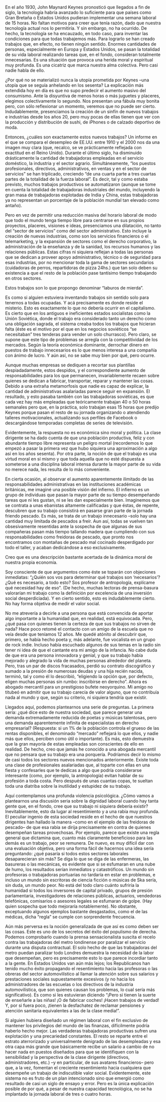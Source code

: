 En el año 1930, John Maynard Keynes pronosticó que llegados a fin de siglo, la tecnología habría avanzado lo suficiente para que países como Gran Bretaña o Estados Unidos pudieran implementar una semana laboral de 15 horas. No faltan motivos para creer que tenía razón, dado que nuestra tecnología actual nos lo permitiría. Y sin embargo, no ha ocurrido. De hecho, la tecnología se ha encauzado, en todo caso, para inventar las condiciones para que todas trabajemos más. Para lograrlo se han creado trabajos que, en efecto, no tienen ningún sentido. Enormes cantidades de personas, especialmente en Europa y Estados Unidos, se pasan la totalidad de su vida laboral realizando tareas que, en el fondo, consideran totalmente innecesarias. Es una situación que provoca una herida moral y espiritual muy profunda. Es una cicatriz que marca nuestra alma colectiva. Pero casi nadie habla de ello.

¿Por qué no se materializó nunca la utopía prometida por Keynes –una utopía que se seguía anhelando en los sesenta? La explicación más extendida hoy en día es que no supo predecir el aumento masivo del consumismo. Ante la disyuntiva de menos horas o más juguetes y placeres, elegimos colectivamente lo segundo. Nos presentan una fábula muy bonita pero, con sólo reflexionar un momento, veremos que no puede ser cierto. Indudablemente, presenciamos la creación de un sinfín de nuevos trabajos e industrias desde los años 20, pero muy pocas de ellas tienen que ver con la producción y distribución de sushi, de iPhones o de calzado deportivo de moda.

Entonces, ¿cuáles son exactamente estos nuevos trabajos? Un informe en el que se compara el desempleo de EE.UU. entre 1910 y el 2000 nos da una imagen muy clara (que, recalco, se ve prácticamente reflejada con exactitud en el Reino Unido). Durante el último siglo, ha disminuido drásticamente la cantidad de trabajadoras empleadas en el servicio doméstico, la industria y el sector  agrario. Simultáneamente, “los puestos profesionales, directivos, administrativos, en ventas y en el sector de servicios” se han triplicado, creciendo “de una cuarta parte a tres cuartas partes de la totalidad de la fuerza laboral”. Es decir, tal y como estaba previsto, muchos trabajos productivos se automatizaron (aunque se tome en cuenta la totalidad de trabajadoras industriales del mundo, incluyendo la gran masa de trabajadoras explotadas de India y China, estas trabajadoras ya no representan un porcentaje de la población mundial tan elevado como antaño).

Pero en vez de permitir una reducción masiva del horario laboral de modo que todo el mundo tenga tiempo libre para centrarse en sus propios proyectos, placeres, visiones e ideas, presenciamos una dilatación, no tanto del “sector de servicios” como del sector administrativo. Esto incluye la creación de nuevas industrias, como son los servicios financieros o el telemarketing, y la expansión de sectores como el derecho corporativo, la administración de la enseñanza y de la sanidad, los recursos humanos y las relaciones públicas. Estas cifras ni siquiera reflejan a todas las personas que se dedican a proveer apoyo administrativo, técnico o de seguridad para esas industrias, por no mencionar toda la gama de sectores secundarios (cuidadoras de perros, repartidoras de pizza 24hs.) que tan solo deben su existencia a que el resto de la población pase tantísimo tiempo trabajando en otros sectores.

Estos trabajos son lo que propongo denominar “laburos de mierda”.

Es como si alguien estuviera inventando trabajos sin sentido solo para tenernos a todas ocupadas. Y acá precisamente es donde reside el misterio. Esto es exactamente lo que no debería ocurrir en el capitalismo. Es cierto que en los antiguos e ineficientes estados socialistas como la Unión Soviética, donde el trabajo era considerado tanto un derecho como una obligación sagrada, el sistema creaba todos los trabajos que hicieran falta (éste es el motivo por el que en los negocios soviéticos “se necesitaban” tres tenderas para vender un solo churrasco). Pero claro, se supone que este tipo de problemas se arregla con la competitividad de los mercados. Según la teoría económica dominante, derrochar dinero en puestos de trabajo innecesarios es lo que menos interesa a una compañía con ánimo de lucro. Y aún así, no se sabe muy bien por qué, pero ocurre.

Aunque muchas empresas se dediquen a recortar sus plantillas despiadadamente, estos despidos, y el correspondiente aumento de responsabilidades para los que permanecen, invariablemente recaen sobre quienes se dedican a fabricar, transportar, reparar y mantener las cosas. Debido a una extraña metamorfosis que nadie es capaz de explicar, la cantidad de administrativas asalariadas parece seguir en expansión. El resultado, y esto pasaba también con las trabajadoras soviéticas, es que cada vez hay más empleadas que teóricamente trabajan 40 o 50 horas semanales pero que, en la práctica, solo trabajan esas 15 horas que predijo Keynes porque pasan el resto de su jornada organizando o atendiendo talleres motivacionales, actualizando sus perfiles de Facebook o descargándose temporadas completas de series de televisión.

Evidentemente, la respuesta no es económica sino moral y política. La clase dirigente se ha dado cuenta de que una población productiva, feliz y con abundante tiempo libre representa un peligro mortal (recordemos lo que empezó a pasar la primera vez que hubo siquiera una aproximación a algo así en los años sesenta). Por otra parte, la noción de que el trabajo es una virtud moral en sí mismo y que toda aquella que no esté dispuesta a someterse a una disciplina laboral intensa durante la mayor parte de su vida no merece nada, les resulta de lo más conveniente.

En cierta ocasión, al observar el aumento aparentemente ilimitado de las responsabilidades administrativas en las instituciones académicas británicas, me imaginé una posible visión del infierno. El infierno es un grupo de individuas que pasan la mayor parte de su tiempo desempeñando tareas que ni les gustan, ni se les dan especialmente bien. Imaginemos que se contrata a unas ebanistas altamente calificadas y que éstas, de repente, descubren que su trabajo consistirá en pasarse gran parte de la jornada friendo pescado. Es más, se trata de un trabajo innecesario –solo hay una cantidad muy limitada de pescados a freír. Aun así, todas se vuelven tan obsesivamente resentidas ante la sospecha de que algunas de sus compañeras pasan más tiempo tallando madera que cumpliendo con sus responsabilidades como freidoras de pescado, que pronto nos encontramos con montañas de pescado mal cocinado desperdigado por todo el taller, y acaban dedicándose a eso exclusivamente.

Creo que es una descripción bastante acertada de la dinámica moral de nuestra propia economía.

Soy consciente de que argumentos como éste se toparán con objeciones inmediatas: “¿Quién sos vos para determinar qué trabajos son ‘necesarios’? ¿Qué es necesario, a todo esto? Sos profesor de antropología, explícame qué necesidad hay de eso". (De hecho, muchas lectoras de prensa-basura valorarían mi trabajo como la definición por excelencia de una inversión social desperdiciada). Y en cierto sentido, esto es indudablemente cierto. No hay forma objetiva de medir el valor social.

No me atrevería a decirle a una persona que está convencida de aportar algo importante a la humanidad que, en realidad, está equivocada. Pero, ¿qué pasa con quienes tienen la certeza de que sus trabajos no sirven de nada? Hace poco retomé el contacto con un amigo de la escuela que no veía desde que teníamos 12 años. Me quedé atónito al descubrir que, primero, se había hecho poeta y, más adelante, fue vocalista en un grupo de rock indie. Incluso había escuchado algunos de sus temas en la radio sin tener ni idea de que el cantante era mi amigo de la infancia. No cabe duda de que era una persona innovadora y genial, y que su trabajo había mejorado y alegrado la vida de muchas personas alrededor del planeta. Pero, tras un par de discos fracasados, perdió su contrato discográfico y sumado a la presión de numerosas deudas y una hija recién nacida, terminó, tal y como él lo describió, “eligiendo la opción que, por defecto, eligen muchas personas sin rumbo: inscribirse en derecho”. Ahora es abogado mercantil para un prestigioso bufete neoyorquino. Mi amigo no titubeó en admitir que su trabajo carecía de valor alguno, que no contribuía nada al mundo y que, según su criterio, ni siquiera tendría que existir.

Llegados aquí, podemos plantearnos una serie de preguntas. La primera sería: ¿qué dice esto de nuestra sociedad, que parece generar una demanda extremadamente reducida de poetas y músicas talentosas, pero una demanda aparentemente infinita de especialistas en derecho empresarial? (Respuesta: si un 1% de la población controla el grueso de las rentas disponibles, el denominado “mercado” reflejará lo que ellos, y nadie más que ellos, perciben como útil o importante). Es más, esto demuestra que la gran mayoría de estas empleadas son conscientes de ello en realidad. De hecho, creo que jamás he conocido a una abogada mercantil que no pensara que su trabajo era una porquería. Podríamos decir lo mismo de casi todos los sectores nuevos mencionados anteriormente. Existe toda una clase de profesionales asalariadas que, al toparte con ellas en una fiesta y confesarles que te dedicas a algo que podría considerarse interesante (como, por ejemplo, la antropología) evitan hablar de su profesión a toda costa. Pero después de unas cuantas copas, te sueltan toda una diatriba sobre la inutilidad y estupidez de su trabajo.

Aquí contemplamos una profunda violencia psicológica. ¿Cómo vamos a plantearnos una discusión seria sobre la dignidad laboral cuando hay tanta gente que, en el fondo, cree que su trabajo ni siquiera debería existir? Inevitablemente, esto da lugar al resentimiento y a una rabia muy profunda. El peculiar ingenio de esta sociedad reside en el hecho de que nuestros dirigentes han hallado la manera –como en el ejemplo de las freidoras de pescado– de que esa rabia se dirija precisamente en contra de quienes desempeñan tareas provechosas. Por ejemplo, parece que existe una regla general que dictamina que, cuanto más claramente beneficioso para las demás es un trabajo, peor se remunera. De nuevo, es muy difícil dar con una evaluación objetiva, pero una forma fácil de hacernos una idea sería preguntando: ¿qué pasaría si todos estos sectores laborales desaparecieran sin más? Se diga lo que se diga de las enfermeras, las basureras o las mecánicas, es evidente que si se esfumaran en una nube de humo, los resultados serían inmediatos y catastróficos. Un mundo sin profesoras o trabajadoras portuarias no tardaría en estar en problemas, e incluso un mundo sin escritoras de ciencia ficción o músicas de Ska sería, sin duda, un mundo peor. No está del todo claro cuánto sufriría la humanidad si todos los inversores de capital privado, grupos de presión parlamentaria, investigadores de relaciones públicas, actuarios, vendedoras telefónicas, comisarios o asesores legales se esfumaran de golpe. (Hay quien sospecha que todo mejoraría notablemente). No obstante, exceptuando algunos ejemplos bastante desgastados, como el de las médicas, dicha “regla” se cumple con sorprendente frecuencia.

Aún más perversa es la noción generalizada de que así es como deben ser las cosas. Este es uno de los secretos del éxito del populismo de derecha. Podemos comprobarlo cuando la prensa sensacionalista suscita el recelo contra las trabajadoras del metro londinense por paralizar el servicio durante una disputa contractual. El solo hecho de que las trabajadoras del metro puedan paralizar todo Londres demuestra la necesidad de la labor que desempeñan, pero es precisamente esto lo que parece incordiar tanto a la gente. En Estados Unidos van aún más lejos; los Republicanos han tenido mucho éxito propagando el resentimiento hacia las profesoras o las obreras del sector automovilístico al llamar la atención sobre sus salarios y prestaciones sociales supuestamente excesivos (y no hacia los administradores de las escuelas o los directivos de la industria automovilística, que son quienes causan los problemas, lo cual sería más significativo). Es como si les estuvieran diciendo “¡Pero si tienen la suerte de enseñarle a las niñas! ¡O de fabricar coches! ¡Hacen trabajos de verdad! Y, por si fuera poco, ¡tienen la desfachatez de reclamar pensiones y atención sanitaria equivalentes a las de la clase media!”.

Si alguien hubiera diseñado un régimen laboral con el fin exclusivo de mantener los privilegios del mundo de las finanzas, difícilmente podría haberlo hecho mejor. Las verdaderas trabajadoras productivas sufren una explotación y una precariedad constantes. El resto se reparte entre el estrato aterrorizado y universalmente denigrado de las desempleadas y esa otra capa más grande que básicamente recibe un salario a cambio de no hacer nada en puestos diseñados para que se identifiquen con la sensibilidad y la perspectiva de la clase dirigente (directivos, administradores, etc.) –y en particular, de sus avatares financieros– pero que, a la vez, fomentan el creciente resentimiento hacia cualquiera que desempeñe un trabajo de indiscutible valor social. Evidentemente, este sistema no es fruto de un plan intencionado sino que emergió como resultado de casi un siglo de ensayo y error. Pero es la única explicación posible de por qué, a pesar de nuestra capacidad tecnológica, no se ha implantado la jornada laboral de tres o cuatro horas.
